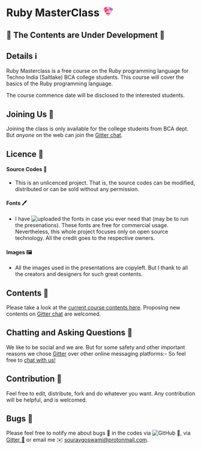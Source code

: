 # Ruby MasterClass ![Ruby MasterClass](https://github.com/Souravgoswami/ruby-masterclass/blob/master/Designs/logo/pngs/32x32.png)

## 🚧 The Contents are Under Development 🚧

## Details ℹ️
Ruby Masterclass is a free course on the Ruby programming language for Techno India (Saltlake) BCA college students.
This course will cover the basics of the Ruby programming language.

The course commence date will be disclosed to the interested students.

## Joining Us 🤝
Joining the class is only available for the college students from BCA dept. But *anyone* on the web can join the [Gitter chat](https://gitter.im/ruby-masterclass/ruby-masterclass).

## Licence 🔑
#### Source Codes 🍭
 + This is an unlicenced project. That is, the source codes can be modified, distributed or can be sold without any permission.

#### Fonts 🖊
 + I have ![uploaded the fonts](https://github.com/Souravgoswami/ruby-masterclass/tree/master/Designs/fonts) in case you ever need that (may be to run the presenations). These fonts are free for commercial usage. Nevertheless, this whole project focuses only on open source technology. All the credit goes to the respective owners.

#### Images 🖼
+ All the images used in the presentations are copyleft. But I thank to all the creators and designers for such great contents.

## Contents 📝
Please take a look at the [current course contents here](https://github.com/Souravgoswami/ruby-masterclass/tree/master/contents/contents.pdf). Proposing new contents on [Gitter chat](https://gitter.im/ruby-masterclass/ruby-masterclass) are welcomed.

## Chatting and Asking Questions 💬
We like to be social and we are. But for some safety and other important reasons we chose [Gitter](https://gitter.im/ruby-masterclass/ruby-masterclass) over other online messaging platforms:- So feel free to [chat with us!](https://gitter.im/ruby-masterclass/ruby-masterclass)

## Contribution 🌟
Feel free to edit, distribute, fork and do whatever you want. Any contribution will be helpful, and is welcomed.

## Bugs 🐞
Please feel free to notify me about bugs 🐛 in the codes via ![GitHub 🐙](https://github.com/Souravgoswami/ruby-masterclass/issues/new/choose), via [Gitter 💬](https://gitter.im/ruby-masterclass/ruby-masterclass) or email me ✉️ souravgoswami@protonmail.com.
